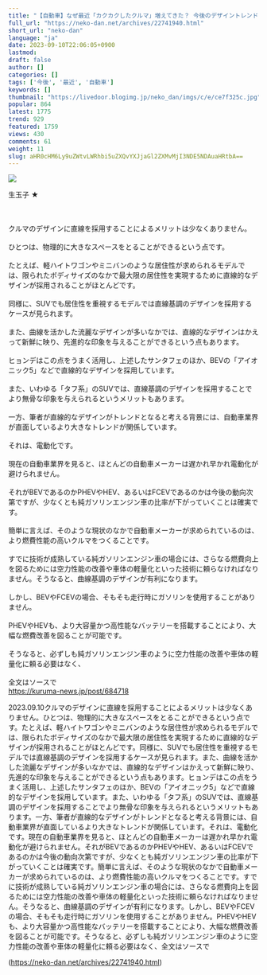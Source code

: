 ```yaml
---
title: "【自動車】なぜ最近「カクカクしたクルマ」増えてきた？ 今後のデザイントレンドとは... : ねことダンボール"
full_url: "https://neko-dan.net/archives/22741940.html"
short_url: "neko-dan"
language: "ja"
date: 2023-09-10T22:06:05+0900
lastmod: 
draft: false
author: []
categories: []
tags: ['今後', '最近', '自動車']
keywords: []
thumbnail: "https://livedoor.blogimg.jp/neko_dan/imgs/c/e/ce7f325c.jpg"
popular: 864
latest: 1775
trend: 929
featured: 1759
views: 430
comments: 61
weight: 11
slug: aHR0cHM6Ly9uZWtvLWRhbi5uZXQvYXJjaGl2ZXMvMjI3NDE5NDAuaHRtbA==
---
```


![](https://livedoor.blogimg.jp/neko_dan/imgs/c/e/ce7f325c.jpg)

<div><p>生玉子 ★ </p><br> <br> クルマのデザインに直線を採用することによるメリットは少なくありません。 <br> <br> ひとつは、物理的に大きなスペースをとることができるという点です。 <br> <br> たとえば、軽ハイトワゴンやミニバンのような居住性が求められるモデルでは、限られたボディサイズのなかで最大限の居住性を実現するために直線的なデザインが採用されることがほとんどです。 <br> <br> 同様に、SUVでも居住性を重視するモデルでは直線基調のデザインを採用するケースが見られます。 <br> <br> また、曲線を活かした流麗なデザインが多いなかでは、直線的なデザインはかえって新鮮に映り、先進的な印象を与えることができるという点もあります。 <br> <br> ヒョンデはこの点をうまく活用し、上述したサンタフェのほか、BEVの「アイオニック5」などで直線的なデザインを採用しています。 <br> <br> また、いわゆる「タフ系」のSUVでは、直線基調のデザインを採用することでより無骨な印象を与えられるというメリットもあります。 <br> <br> 一方、筆者が直線的なデザインがトレンドとなると考える背景には、自動車業界が直面しているより大きなトレンドが関係しています。 <br> <br> それは、電動化です。 <br> <br> 現在の自動車業界を見ると、ほとんどの自動車メーカーは遅かれ早かれ電動化が避けられません。 <br> <br> それがBEVであるのかPHEVやHEV、あるいはFCEVであるのかは今後の動向次第ですが、少なくとも純ガソリンエンジン車の比率が下がっていくことは確実です。 <br> <br> 簡単に言えば、そのような現状のなかで自動車メーカーが求められているのは、より燃費性能の高いクルマをつくることです。 <br> <br> すでに技術が成熟している純ガソリンエンジン車の場合には、さらなる燃費向上を図るためには空力性能の改善や車体の軽量化といった技術に頼らなければなりません。そうなると、曲線基調のデザインが有利になります。 <br> <br> しかし、BEVやFCEVの場合、そもそも走行時にガソリンを使用することがありません。 <br> <br> PHEVやHEVも、より大容量かつ高性能なバッテリーを搭載することにより、大幅な燃費改善を図ることが可能です。 <br> <br> そうなると、必ずしも純ガソリンエンジン車のように空力性能の改善や車体の軽量化に頼る必要はなく、 <br> <br> 全文はソースで <br> <a href='https://kuruma-news.jp/post/684718' target='_blank'>https://kuruma-news.jp/post/684718</a> <p>2023.09.10クルマのデザインに直線を採用することによるメリットは少なくありません。ひとつは、物理的に大きなスペースをとることができるという点です。たとえば、軽ハイトワゴンやミニバンのような居住性が求められるモデルでは、限られたボディサイズのなかで最大限の居住性を実現するために直線的なデザインが採用されることがほとんどです。同様に、SUVでも居住性を重視するモデルでは直線基調のデザインを採用するケースが見られます。また、曲線を活かした流麗なデザインが多いなかでは、直線的なデザインはかえって新鮮に映り、先進的な印象を与えることができるという点もあります。ヒョンデはこの点をうまく活用し、上述したサンタフェのほか、BEVの「アイオニック5」などで直線的なデザインを採用しています。また、いわゆる「タフ系」のSUVでは、直線基調のデザインを採用することでより無骨な印象を与えられるというメリットもあります。一方、筆者が直線的なデザインがトレンドとなると考える背景には、自動車業界が直面しているより大きなトレンドが関係しています。それは、電動化です。現在の自動車業界を見ると、ほとんどの自動車メーカーは遅かれ早かれ電動化が避けられません。それがBEVであるのかPHEVやHEV、あるいはFCEVであるのかは今後の動向次第ですが、少なくとも純ガソリンエンジン車の比率が下がっていくことは確実です。簡単に言えば、そのような現状のなかで自動車メーカーが求められているのは、より燃費性能の高いクルマをつくることです。すでに技術が成熟している純ガソリンエンジン車の場合には、さらなる燃費向上を図るためには空力性能の改善や車体の軽量化といった技術に頼らなければなりません。そうなると、曲線基調のデザインが有利になります。しかし、BEVやFCEVの場合、そもそも走行時にガソリンを使用することがありません。PHEVやHEVも、より大容量かつ高性能なバッテリーを搭載することにより、大幅な燃費改善を図ることが可能です。そうなると、必ずしも純ガソリンエンジン車のように空力性能の改善や車体の軽量化に頼る必要はなく、全文はソースで</p></div>

(https://neko-dan.net/archives/22741940.html)
